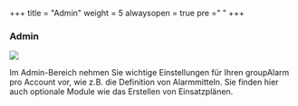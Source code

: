 +++
title = "Admin"
weight = 5
alwaysopen = true
pre ="<i class='fa fa-gears'></i> "
+++


### Admin 



![](/img/admin.png?classes=shadown)

Im Admin-Bereich nehmen Sie wichtige Einstellungen für Ihren groupAlarm pro Account vor, wie z.B. die Definition von Alarmmitteln. 
Sie finden hier auch optionale Module wie das Erstellen von Einsatzplänen.






